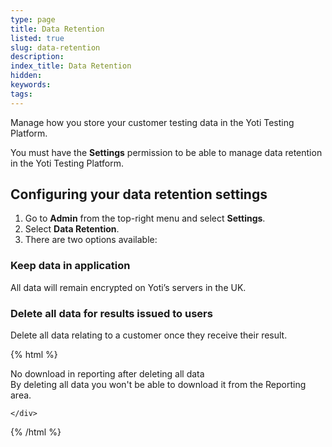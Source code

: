 ```yaml
---
type: page
title: Data Retention
listed: true
slug: data-retention
description: 
index_title: Data Retention
hidden: 
keywords: 
tags: 
---
```


Manage how you store your customer testing data in the Yoti Testing Platform. 

You must have the **Settings** permission to be able to manage data retention in the Yoti Testing Platform.

## Configuring your data retention settings

1. Go to **Admin** from the top-right menu and select **Settings**.
2. Select **Data Retention**.
3. There are two options available:

### Keep data in application

All data will remain encrypted on Yoti’s servers in the UK.

### Delete all data for results issued to users

Delete all data relating to a customer once they receive their result.

{% html %}
<div class="alert-GTK">
    <div class="alert-title" id="GTK">
No download in reporting after deleting all data    </div>
    <div class="alert-text">
By deleting all data you won't be able to download it from the Reporting area.    <div class="alert-links"> 

     
    </div>
</div>
{% /html %}